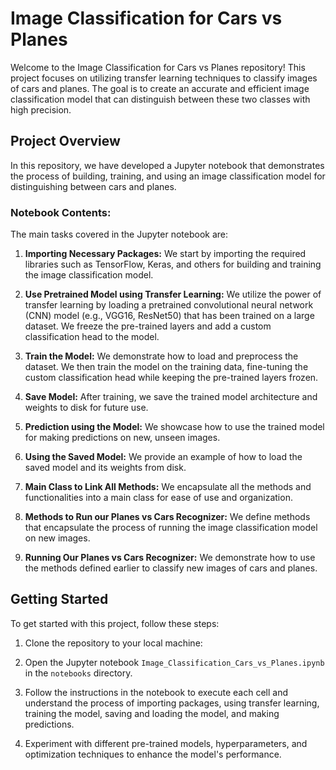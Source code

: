 Image Classification for Cars vs Planes
=======================================

Welcome to the Image Classification for Cars vs Planes repository! This project focuses on utilizing transfer learning techniques to classify images of cars and planes. The goal is to create an accurate and efficient image classification model that can distinguish between these two classes with high precision.

Project Overview
----------------

In this repository, we have developed a Jupyter notebook that demonstrates the process of building, training, and using an image classification model for distinguishing between cars and planes.

### Notebook Contents:

The main tasks covered in the Jupyter notebook are:

1.  **Importing Necessary Packages:** We start by importing the required libraries such as TensorFlow, Keras, and others for building and training the image classification model.

2.  **Use Pretrained Model using Transfer Learning:** We utilize the power of transfer learning by loading a pretrained convolutional neural network (CNN) model (e.g., VGG16, ResNet50) that has been trained on a large dataset. We freeze the pre-trained layers and add a custom classification head to the model.

3.  **Train the Model:** We demonstrate how to load and preprocess the dataset. We then train the model on the training data, fine-tuning the custom classification head while keeping the pre-trained layers frozen.

4.  **Save Model:** After training, we save the trained model architecture and weights to disk for future use.

5.  **Prediction using the Model:** We showcase how to use the trained model for making predictions on new, unseen images.

6.  **Using the Saved Model:** We provide an example of how to load the saved model and its weights from disk.

7.  **Main Class to Link All Methods:** We encapsulate all the methods and functionalities into a main class for ease of use and organization.

8.  **Methods to Run our Planes vs Cars Recognizer:** We define methods that encapsulate the process of running the image classification model on new images.

9.  **Running Our Planes vs Cars Recognizer:** We demonstrate how to use the methods defined earlier to classify new images of cars and planes.

Getting Started
---------------

To get started with this project, follow these steps:

1.  Clone the repository to your local machine:


2.  Open the Jupyter notebook `Image_Classification_Cars_vs_Planes.ipynb` in the `notebooks` directory.

3.  Follow the instructions in the notebook to execute each cell and understand the process of importing packages, using transfer learning, training the model, saving and loading the model, and making predictions.

4.  Experiment with different pre-trained models, hyperparameters, and optimization techniques to enhance the model's performance.
